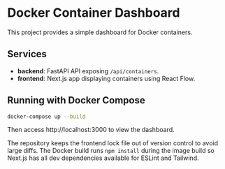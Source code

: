 # Docker Container Dashboard

This project provides a simple dashboard for Docker containers.

## Services

- **backend**: FastAPI API exposing `/api/containers`.
- **frontend**: Next.js app displaying containers using React Flow.

## Running with Docker Compose

```bash
docker-compose up --build
```

Then access http://localhost:3000 to view the dashboard.

The repository keeps the frontend lock file out of version control to avoid
large diffs. The Docker build runs `npm install` during the image build so
Next.js has all dev dependencies available for ESLint and Tailwind.
